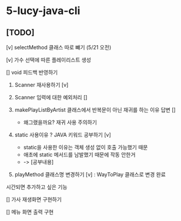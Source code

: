 # 5-lucy-java-cli

## [TODO]
[v] selectMethod 클래스 따로 뺴기 (5/21 오전)

[v] 가수 선택에 따른 플레이리스트 생성

[] void 피드백 반영하기 
 1. Scanner 재사용하기 [v]
 2. Scanner 입력에 대한 예외처리 []
 3. makePlayListByArtist 클래스에서 반복문이 아닌 재귀를 하는 이유 답변 []
    - 왜그랬을까요? 재귀 사용 주의하기
 4. static 사용이유 ? JAVA 키워드 공부하기 [v]
    - static을 사용한 이유는 객체 생성 없이 호출 가능했기 때문
    - 애초에 static 메서드를 남발했기 때문에 작동 안한거
    - -> [공부내용]
 
 5. playMethod 클래스명 변경하기 [v] : WayToPlay 클래스로 변경 완료

시간되면 추가하고 싶은 기능

[] 가사 재생화면 구현하기

[] 메뉴 화면 출력 구현